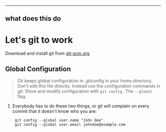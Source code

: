 ----
what does this do
----
# Let's git to work

Download and install git from [git-scm.org](http://git-scm.org/downloads)

## Global Configuration

> Git keeps global configuration in .gitconfig in your home directory. Don't edit this file directly. Instead use the configuration commands in git. Show and modify configuration with `git config.` The `--global` flag  

1. Everybody has to do these two things, or git will complain on every commit that it doesn't know who you are:

        git config --global user.name "John Doe"
        git config --global user.email johndoe@example.com

